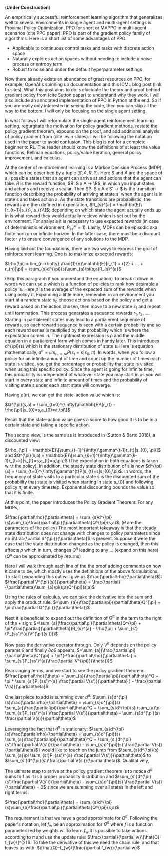 (**Under Construction**)

An emprirically successful reinforcement learning algorithm that generalizes well to several environments in single agent and multi-agent settings is Proximal Policy Optimization, PPO for short or MAPPO in multi-agent scenarios (cite PPO paper). PPO is part of the gradient policy family of algorithms. Here is a short list of some advantages of PPO:
- Applicable to continuous control tasks and tasks with discrete action space
- Naturally explores action spaces without needing to include a noise process or entropy term
- Robust to noise and under the default hyperparameter settings

Now there already exists an abundance of great resources on PPO, for example, OpenAI's spinning up documentation and this ICML blog post (link to sites). What this post aims to do is elucidate the theory and proof behind gradient policy from (cite Sutton paper) to understand why they work. I will also include an annotated implementation of PPO in Python at the end. So if you are really only interested in seeing the code, then you can skip all the way to the bottom. I will only be focusing on the single agent setting.

In what follows I will reformulate the single agent reinforcement learning setting, regurgitate the motivation for policy gradient methods, restate the policy gradient theorem, expound on the proof, and add additional analysis of policy gradient from (cite levin slides). I will be following the notation used in the paper to avoid confusion. This blog is not for a complete beginner to RL. The reader should know the definitions of at least the value functions, Bellman equations, policy/value iteration, general policy improvement, and calculus.

At the center of reinforcement learning is a Markov Decision Process (MDP) which can be described by a tuple $(S, A, R, P)$. Here $S$ and $A$ are the space of all possible states that an agent can arrive at and actions that the agent can take. $R$ is the reward function, $R: S x A -> \R$, in which you input states and actions and receive a scalar. Then $P: S x A x S' -> $ is the transition function describing the probability of arriving at state s' when the agent is in state s and takes action a. As the state transitions are probabilistic, the rewards are then defined in expectation, $R_{s}^{a} = \mathbb{E}\[r_{t+1}|s_{t}, a_{t}\]$; depending on which state the agent acutally ends up in is what reward they would actually recieve which is set out by the environment. For analysis it is necessary to use expected rewards (in case of deterministic environment, $P_{ss'}^{a}=1$). Lastly, MDPs can be episodic aka finite horizon or infinite horizon. In the latter case, there must be a discount factor $\gamma$ to ensure convergence of any solutions to the MDP. 

Having laid out the foundations, there are two ways to express the goal of reinforcement learning. One is to maximize expected rewards:

$\rho(\pi) = lim_{n->\infty} \frac{1}{n}\mathbb{E}\[r_{1} + r\{2} + ... + r_{n}|\pi] = \sum_{s}d^{\pi}(s)\sum_{a}\pi(s,a)R_{s}^{a}$

(Skip this paragraph if you understand the equation) To break it down in words we can use $\rho$ which is a function of policies to rank how desirable a policy is. Here $\rho$ is the average of the expected sum of the rewards when using policy $\pi$. Expanding a little more, remember in an environment you start at a random state $s_{0}$ choose actions based on the policy and get a reward based on the action chosen, then move to a new state $s_{1}$ and repeat until termination. This process generates a sequence rewards $r_{1}, r_{2}, ...$. Starting in partialerent states may lead to a partialerent sequence of rewards, so each reward sequence is seen with a certain probability and so each reward series is mutliplied by that probability which is where the expectation comes in. The rightmost expression is $\rho$ and the middle equation in a partialerent form which comes in handy later. This introduces d^{\pi}(s) which is the stationary distribution of state s. Here is equation mathematically, $d^{\pi} = lim_{t->\infty} P(s_{t}=s|s_{0},\pi)$. In words, when you follow a policy for an infinite amount of time and count up the number of times each state is visited, you get the percentage or probability that state is visited when using this specific policy. Since the agent is going for infinite time, this probability is independent of whatever state you may start in as you will start in every state and infinite amount of times and the probability of visiting state s under each start state will converge. 

Having $\rho(\pi)$, we can get the state-action value which is:

$Q^{\pi}(s,a) = \sum_{t=0}^{\infty}\mathbb{E}\[r_{t} - \rho{\pi}|s_{0}=s,a_{0}=a,\pi\]$

Recall that the state-action value gives a score to how good it is to be in a certain state and taking a specific action.

The second view, is the same as is introduced in (Sutton & Barto 2018), a discounted view:

$\rho_{\pi} = \mathbb{E}\[\sum_{t=1}^{\infty}\gamma^{t-1}r_{t}|s_{0}, \pi\]$
and 
$Q^{\pi}(s,a) = \mathbb{E}\[\sum_{k=1}^{\infty}\gamma^{k-1}r_{t+k}|s_{t}=s,a_{t}=a,\pi\]$ (The expectation in both equations is taken w.r.t the policy).
In addition, the steady state distribution of s is now $d^{\pi}(s) = \sum_{t=0}^{\infty}\gamma^{t}P(s_{t}=s|s_{0},\pi)$. In words, the frequnecy of state visits to a particular state s is the discounted sum of the probability that state is visited when starting in state s_{0} and following policy $\pi$, at every timestep. Exponential discounting bounds the value so that it is finite. 

At this point, the paper introduces the Policy Gradient Theorem:
For any MDPs,

$\frac{\partial\rho}{\partial\theta} = \sum_{s}d^{\pi}(s)\sum_{a}\frac{\partial\pi}{\partial\theta}Q^{\pi}(s,a)$. 
($\theta$ are the parameters of the policy)
The most important takeaway is that the steady state distribution does not change with changes to policy parameters since no $\frac{\partial d^{\pi}}{\partial\theta}$ is present. Suppose it were the case that the state distribution changed as the policy is changed, then this affects $\rho$ which in turn, changes $Q^{\pi}$ leading to any ... (expand on this here) ($Q^{\pi}$ can be approximated by returns)

Here I will walk through each line of the the proof adding comments on how it came to be, which mostly uses the definitions of the above formulations.
To start (expanding this out will give us $\frac{\partial\rho}{\partial\theta}$):
$\frac{\partial V^{\pi}(s)}{\partial\theta} = \frac{\partial}{\partial\theta}\sum_{a}\pi(s,a)Q^{\pi}(s,a)$

Using the rules of calculus, we can take the derivative into the sum and apply the product rule:
$=\sum_{a}(\frac{\partial\pi}{\partial\theta}Q^{\pi} + \pi \frac{\partial Q^{\pi}}{\partial\theta})$

Next it is beneficial to expand out the definition of $Q^{\pi}$ in the term to the right of the $+$ sign:
$=\sum_{a}(\frac{\partial\pi}{\partial\theta}Q^{\pi} + \pi*\frac{\partial}{\partial\theta}(R_{s}^{a} - \rho(\pi) + \sum_{s'}(P_{ss'}^{a}V^{\pi}(s'))))$

Now pass the derivative operator through. Only $V^{\pi}$ depends on the policy params $\theta$ and finally $\partial{\rho}{\theta}$ appears:
$=\sum_{a}(\frac{\partial\pi}{\partial\theta}Q^{\pi} + \pi*(-\frac{\partial\rho}{\partial\theta} + \sum_{s'}P_{ss'}^{a}\frac{\partial V^{\pi}}{\theta}))$

Rearranging terms, and we start to see the policy gradient theorem:
$\frac{\partial\rho}{\theta} = \sum_{a}(\frac{\partial\pi}{\partial\theta}*Q + \pi * \sum_{s'}P_{ss'}^{a} \frac{\partial V(s')}{\partial\theta} ) - \frac{\partial V(s)}{\partial\theta}$

One last piece to add is summing over $d^{\pi}$:
$\sum_{s}d^{\pi}(s)\frac{\partial\rho}{\partial\theta} = \sum_{s}d^{\pi}(s) \sum_{a}\frac{\partial\pi}{\partial\theta}*Q + \sum_{s}d^{\pi}(s) \sum_{a}\pi \sum_{s'}P_{ss'}^{a} \frac{\partial V(s')}{\partial\theta} - \sum_{s}d^{\pi}(s) \frac{\partial V(s)}{\partial\theta}$

Leveraging the fact that $d^{\pi}$ is stationary:
$\sum_{s}d^{\pi}(s)\frac{\partial\rho}{\partial\theta} = \sum_{s}d^{\pi}(s) \sum_{a}\frac{\partial\pi}{\partial\theta}*Q + \sum_{s'}d^{\pi}(s')\frac{\partial V(s')}{\partial\theta} - \sum_{s}d^{\pi}(s) \frac{\partial V(s)}{\partial\theta}$
I would like to touch on the jump from $\sum_{s}d^{\pi}(s) \sum_{a}\pi \sum_{s'}P_{ss'}^{a} \frac{\partial V(s')}{\partial\theta}$ to $\sum_{s'}d^{\pi}(s')\frac{\partial V(s')}{\partial\theta}$. Qualitatively, 

The ultimate step to arrive at the policy gradient theorem is to notice $d^{\pi}$ sums to 1 as it is a proper probability distribution and $\sum_{s'}d^{\pi}(s')\frac{\partial V(s')}{\partial\theta} - \sum_{s}d^{\pi}(s) \frac{\partial V(s)}{\partial\theta} = 0$ since we are summing over all states in the left and right terms:

$\frac{\partial\rho}{\partial\theta} = \sum_{s}d^{\pi}(s)\sum_{a}\frac{\partial\pi}{\partial\theta}Q^{\pi}(s,a)$

The requirement is that we have a good approximate for $Q^{\pi}$. Following the paper's notation, let $f_{w}$ be an approximation for $Q^{\pi}$ where $f$ is a function parameterized by weights $w$. To learn $f_{w}$ it is possible to take actions according to $\pi$ and use the update rule: $\frac{\partial}{\partial w}\[\hat{Q}-f_{w}\]^{2}$. To take the derivative of this we need the chain rule, and that leaves us with: $\[\hat{Q}-f_{w}\]\frac{\partial f_{w}}{\partial w}$ 

